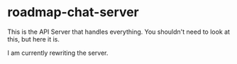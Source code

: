 # roadmap-chat-server
This is the API Server that handles everything.
You shouldn't need to look at this, but here it is.

I am currently rewriting the server.
